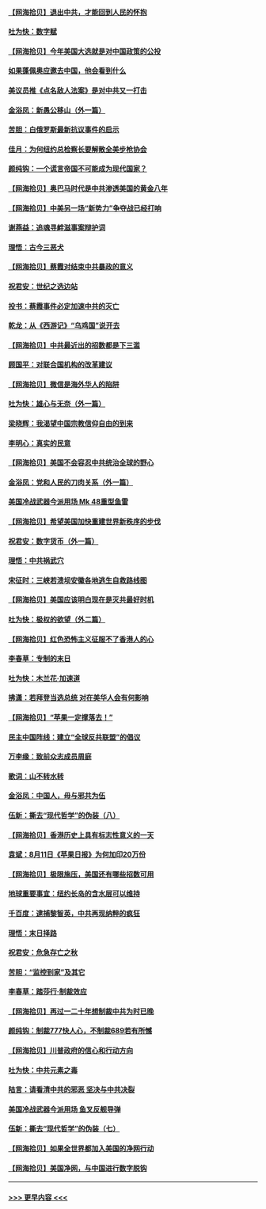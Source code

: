 #### [【网海拾贝】退出中共，才能回到人民的怀抱](../pages/nsc993/n12352634.md?t=08241302) 
#### [吐为快：数字赋](../pages/nsc993/n12352317.md?t=08241302) 
#### [【网海拾贝】今年美国大选就是对中国政策的公投](../pages/nsc993/n12350973.md?t=08241302) 
#### [如果蓬佩奥应邀去中国，他会看到什么](../pages/nsc993/n12350945.md?t=08241302) 
#### [美议员推《点名敌人法案》是对中共又一打击](../pages/nsc993/n12350765.md?t=08241302) 
#### [金浴凤：新愚公移山（外一篇）](../pages/nsc993/n12350253.md?t=08241302) 
#### [苦胆：白俄罗斯最新抗议事件的启示](../pages/nsc993/n12349989.md?t=08241302) 
#### [佳月：为何纽约总检察长要解散全美步枪协会](../pages/nsc993/n12349939.md?t=08241302) 
#### [颜纯钩：一个谎言帝国不可能成为现代国家？](../pages/nsc993/n12349898.md?t=08241302) 
#### [【网海拾贝】奥巴马时代是中共渗透美国的黄金八年](../pages/nsc993/n12349284.md?t=08241302) 
#### [【网海拾贝】中美另一场“新势力”争夺战已经打响](../pages/nsc993/n12346998.md?t=08241302) 
#### [谢燕益：追魂寻衅滋事案辩护词](../pages/nsc993/n12346892.md?t=08241302) 
#### [理悟：古今三恶犬](../pages/nsc993/n12345190.md?t=08241302) 
#### [【网海拾贝】蔡霞对结束中共暴政的意义](../pages/nsc993/n12344263.md?t=08241302) 
#### [祝君安：世纪之选边站](../pages/nsc993/n12342382.md?t=08241302) 
#### [投书：蔡霞事件必定加速中共的灭亡](../pages/nsc993/n12341881.md?t=08241302) 
#### [乾龙：从《西游记》“乌鸡国”说开去](../pages/nsc993/n12341690.md?t=08241302) 
#### [【网海拾贝】中共最近出的招数都是下三滥](../pages/nsc993/n12341593.md?t=08241302) 
#### [顾国平：对联合国机构的改革建议](../pages/nsc993/n12339928.md?t=08241302) 
#### [【网海拾贝】微信是海外华人的陷阱](../pages/nsc993/n12338868.md?t=08241302) 
#### [吐为快：雄心与无奈（外一篇）](../pages/nsc993/n12338132.md?t=08241302) 
#### [梁晓辉：我渴望中国宗教信仰自由的到来](../pages/nsc993/n12336657.md?t=08241302) 
#### [李明心：真实的民意](../pages/nsc993/n12336089.md?t=08241302) 
#### [【网海拾贝】美国不会容忍中共统治全球的野心](../pages/nsc993/n12336063.md?t=08241302) 
#### [金浴凤：党和人民的刀肉关系（外一篇）](../pages/nsc993/n12335834.md?t=08241302) 
#### [美国冷战武器今派用场 Mk 48重型鱼雷](../pages/nsc993/n12335354.md?t=08241302) 
#### [【网海拾贝】希望美国加快重建世界新秩序的步伐](../pages/nsc993/n12334224.md?t=08241302) 
#### [祝君安：数字货币（外一篇）](../pages/nsc993/n12334186.md?t=08241302) 
#### [理悟：中共祸武穴](../pages/nsc993/n12333962.md?t=08241302) 
#### [宋征时：三峡若溃坝安徽各地逃生自救路线图](../pages/nsc993/n12332450.md?t=08241302) 
#### [【网海拾贝】美国应该明白现在是灭共最好时机](../pages/nsc993/n12332313.md?t=08241302) 
#### [吐为快：极权的欲望（外二篇）](../pages/nsc993/n12332089.md?t=08241302) 
#### [【网海拾贝】红色恐怖主义征服不了香港人的心](../pages/nsc993/n12329296.md?t=08241302) 
#### [李春草：专制的末日](../pages/nsc993/n12329079.md?t=08241302) 
#### [吐为快：木兰花‧加速道](../pages/nsc993/n12327366.md?t=08241302) 
#### [拂潇：若拜登当选总统 对在美华人会有何影响](../pages/nsc993/n12295996.md?t=08241302) 
#### [【网海拾贝】“苹果一定撑落去！”](../pages/nsc993/n12326784.md?t=08241302) 
#### [民主中国阵线：建立“全球反共联盟”的倡议](../pages/nsc993/n12324177.md?t=08241302) 
#### [万李缘：致前众志成员周庭](../pages/nsc993/n12324635.md?t=08241302) 
#### [歌词：山不转水转](../pages/nsc993/n12324599.md?t=08241302) 
#### [金浴凤：中国人，毋与邪共为伍](../pages/nsc993/n12324257.md?t=08241302) 
#### [伍新：撕去“现代哲学”的伪装（八）](../pages/nsc993/n12324188.md?t=08241302) 
#### [【网海拾贝】香港历史上具有标志性意义的一天](../pages/nsc993/n12324021.md?t=08241302) 
#### [袁斌：8月11日《苹果日报》为何加印20万份](../pages/nsc993/n12323955.md?t=08241302) 
#### [【网海拾贝】极限施压，美国还有哪些招数可用](../pages/nsc993/n12322512.md?t=08241302) 
#### [地球重要事宜：纽约长岛的含水层可以维持](../pages/nsc993/n12321844.md?t=08241302) 
#### [千百度：逮捕黎智英，中共再现纳粹的疯狂](../pages/nsc993/n12321777.md?t=08241302) 
#### [理悟：末日择路](../pages/nsc993/n12320812.md?t=08241302) 
#### [祝君安：危急存亡之秋](../pages/nsc993/n12320795.md?t=08241302) 
#### [苦胆：“监控到家”及其它](../pages/nsc993/n12320751.md?t=08241302) 
#### [李春草：踏莎行·制裁效应](../pages/nsc993/n12318290.md?t=08241302) 
#### [【网海拾贝】再过一二十年想制裁中共为时已晚](../pages/nsc993/n12318195.md?t=08241302) 
#### [颜纯钩：制裁777快人心，不制裁689若有所憾](../pages/nsc993/n12316912.md?t=08241302) 
#### [【网海拾贝】川普政府的信心和行动方向](../pages/nsc993/n12316673.md?t=08241302) 
#### [吐为快：中共元素之毒](../pages/nsc993/n12316547.md?t=08241302) 
#### [陆言：请看清中共的邪恶 坚决与中共决裂](../pages/nsc993/n12315784.md?t=08241302) 
#### [美国冷战武器今派用场 鱼叉反舰导弹](../pages/nsc993/n12316258.md?t=08241302) 
#### [伍新：撕去“现代哲学”的伪装（七）](../pages/nsc993/n12315846.md?t=08241302) 
#### [【网海拾贝】如果全世界都加入美国的净网行动](../pages/nsc993/n12315588.md?t=08241302) 
#### [【网海拾贝】美国净网，与中国进行数字脱钩](../pages/nsc993/n12312813.md?t=08241302) 

----
#### [ >>> 更早内容 <<< ](../indexes/nsc993-earlier.md)
